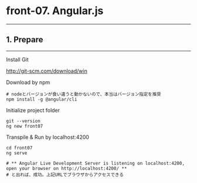 # front-07. Angular.js
________________________________________
## 1. Prepare
________________________________________
Install Git

http://git-scm.com/download/win

Download by npm

```shell
# nodeとバージョンが食い違うと動かないので、本当はバージョン指定を推奨
npm install -g @angular/cli
```

Initialize project folder

```shell
git --version
ng new front07
```

Transpile & Run by localhost:4200

```shell
cd front07
ng serve

# ** Angular Live Development Server is listening on localhost:4200, open your browser on http://localhost:4200/ **
# と出れば、成功。上記URLでブラウザからアクセスできる
```